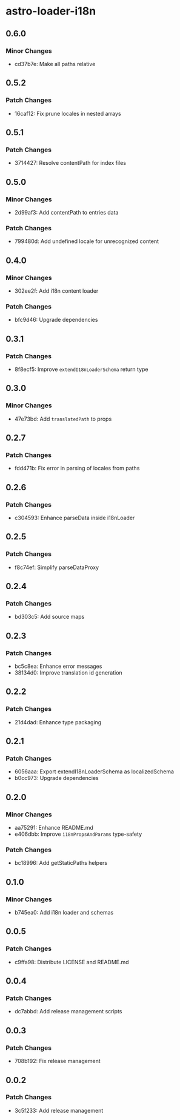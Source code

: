 # astro-loader-i18n

## 0.6.0

### Minor Changes

- cd37b7e: Make all paths relative

## 0.5.2

### Patch Changes

- 16caf12: Fix prune locales in nested arrays

## 0.5.1

### Patch Changes

- 3714427: Resolve contentPath for index files

## 0.5.0

### Minor Changes

- 2d99af3: Add contentPath to entries data

### Patch Changes

- 799480d: Add undefined locale for unrecognized content

## 0.4.0

### Minor Changes

- 302ee2f: Add i18n content loader

### Patch Changes

- bfc9d46: Upgrade dependencies

## 0.3.1

### Patch Changes

- 8f8ecf5: Improve `extendI18nLoaderSchema` return type

## 0.3.0

### Minor Changes

- 47e73bd: Add `translatedPath` to props

## 0.2.7

### Patch Changes

- fdd471b: Fix error in parsing of locales from paths

## 0.2.6

### Patch Changes

- c304593: Enhance parseData inside i18nLoader

## 0.2.5

### Patch Changes

- f8c74ef: Simplify parseDataProxy

## 0.2.4

### Patch Changes

- bd303c5: Add source maps

## 0.2.3

### Patch Changes

- bc5c8ea: Enhance error messages
- 38134d0: Improve translation id generation

## 0.2.2

### Patch Changes

- 21d4dad: Enhance type packaging

## 0.2.1

### Patch Changes

- 6056aaa: Export extendI18nLoaderSchema as localizedSchema
- b0cc973: Upgrade dependencies

## 0.2.0

### Minor Changes

- aa75291: Enhance README.md
- e406dbb: Improve `i18nPropsAndParams` type-safety

### Patch Changes

- bc18996: Add getStaticPaths helpers

## 0.1.0

### Minor Changes

- b745ea0: Add i18n loader and schemas

## 0.0.5

### Patch Changes

- c9ffa98: Distribute LICENSE and README.md

## 0.0.4

### Patch Changes

- dc7abbd: Add release management scripts

## 0.0.3

### Patch Changes

- 708b192: Fix release management

## 0.0.2

### Patch Changes

- 3c5f233: Add release management
